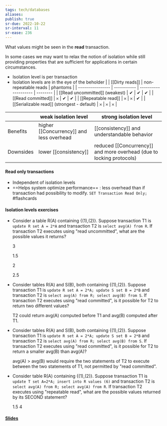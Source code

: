 ```yaml
---
tags: tech/databases
aliases:
publish: true
sr-due: 2022-10-22
sr-interval: 11
sr-ease: 236
---
```


What values might be seen in the **read** transaction.

In some cases we may want to relax the notion of isolation while still providing properties that are sufficient for applications in certain circumstances.

- Isolation level is per transaction  
- Isolation levels are in the eye of the beholder
|                  | [[Dirty reads]] | non-repeatable reads | phantoms |
| ---------------- | ----------- | -------------------- | -------- |
| [[Read uncommitted]] (weakest) | ✔           | ✔                    | ✔        |
| [[Read committed]]   | 𐄂           | ✔                    | ✔        |
| [[Repeatable read]]  | 𐄂           | 𐄂                    | ✔        |
| [[Serializable read]] (strongest - default)     | 𐄂           | 𐄂                    | 𐄂        |

| | weak isolation level | strong isolation level | 
| --- | --- | --- |
| Benefits | higher [[Concurrency]] and less overhead | [[consistency]] and understandable behavior | 
| Downsides | lower [[consistency]] | reduced [[Concurrency]] and more overhead (due to locking protocols) |

#### Read only transactions
-   Independent of isolation levels
-   ==Helps system optimize performance== : less overhead than if transaction had possibility to modify.
`SET Transaction Read Only;` #flashcards

#### Isolation levels exercises
-   Consider a table R(A) containing {(1),(2)}. Suppose transaction T1 is `update R set A = 2*A` and transaction T2 is `select avg(A) from R`. If transaction T2 executes using "read uncommitted", what are the possible values it returns?
    
    3
    
    1.5
    
    2
    
    2.5

-   Consider tables R(A) and S(B), both containing {(1),(2)}. Suppose transaction T1 is `update R set A = 2*A; update S set B = 2*B` and transaction T2 is `select avg(A) from R; select avg(B) from S`. If transaction T2 executes using "read committed", is it possible for T2 to return two different values?
    
    T2 could return avg(A) computed before T1 and avg(B) computed after T1.

-   Consider tables R(A) and S(B), both containing {(1),(2)}. Suppose transaction T1 is `update R set A = 2*A; update S set B = 2*B` and transaction T2 is `select avg(A) from R; select avg(B) from S`. If transaction T2 executes using "read committed", is it possible for T2 to return a smaller avg(B) than avg(A)?
    
    avg(A) > avg(B) would require the two statements of T2 to execute between the two statements of T1, not permitted by "read committed".

-   Consider table R(A) containing {(1),(2)}. Suppose transaction T1 is `update T set A=2*A; insert into R values (6)` and transaction T2 is `select avg(A) from R; select avg(A) from R`. If transaction T2 executes using "repeatable read", what are the possible values returned by its SECOND statement?
    
    1.5 4

#### [Slides](asset-v1_StanfordOnline+SOE.YDB-ADVSQL0001+2T2020+type@asset+block@TransactionsIsolation.pdf)

